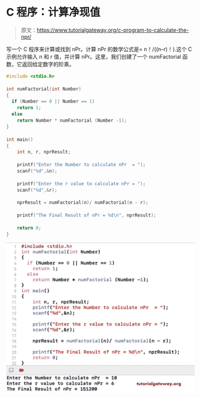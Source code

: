 # C 程序：计算净现值

> 原文：<https://www.tutorialgateway.org/c-program-to-calculate-the-npr/>

写一个 C 程序来计算或找到 nPr。计算 nPr 的数学公式是= n！/((n–r)！).这个 C 示例允许输入 n 和 r 值，并计算 nPr。这里，我们创建了一个 numFactorial 函数，它返回给定数字的阶乘。

```c
#include <stdio.h>

int numFactorial(int Number)
{ 
  if (Number == 0 || Number == 1)  
    return 1;
  else
    return Number * numFactorial (Number -1);
}

int main()
{
    int n, r, nprResult;

    printf("Enter the Number to calculate nPr  = ");
    scanf("%d",&n);

    printf("Enter the r value to calculate nPr = ");
    scanf("%d",&r);

    nprResult = numFactorial(n)/ numFactorial(n - r);

    printf("The Final Result of nPr = %d\n", nprResult);

    return 0;
}
```

![C Program to Calculate the nPr 1](img/6ac9c72086dcb37a7dfc9dac01d7c069.png)